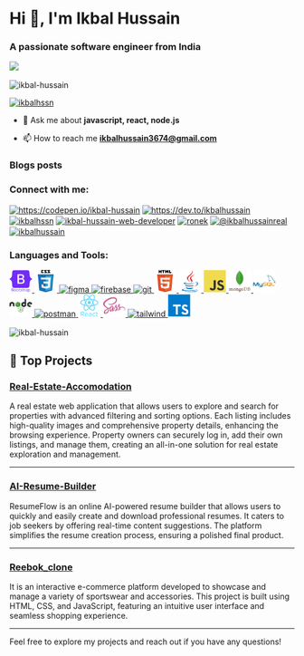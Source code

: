 <h1 align="left">Hi 👋, I'm Ikbal Hussain</h1>
<h3 align="left">A passionate software engineer from India</h3>
<img src="https://user-images.githubusercontent.com/74038190/212748842-9fcbad5b-6173-4175-8a61-521f3dbb7514.gif" >

<p align="left"> <img src="https://komarev.com/ghpvc/?username=ikbal-hussain&label=Profile%20views&color=0e75b6&style=flat" alt="ikbal-hussain" /> </p>

<p align="left"> <a href="https://twitter.com/ikbalhssn" target="blank"><img src="https://img.shields.io/twitter/follow/ikbalhssn?logo=twitter&style=for-the-badge" alt="ikbalhssn" /></a> </p>

- 💬 Ask me about **javascript, react, node.js**

- 📫 How to reach me **ikbalhussain3674@gmail.com**

### Blogs posts
<!-- BLOG-POST-LIST:START -->
<!-- BLOG-POST-LIST:END -->

<h3 align="left">Connect with me:</h3>
<p align="left">
<a href="https://codepen.io/https://codepen.io/ikbal-hussain" target="blank"><img align="center" src="https://raw.githubusercontent.com/rahuldkjain/github-profile-readme-generator/master/src/images/icons/Social/codepen.svg" alt="https://codepen.io/ikbal-hussain" height="30" width="40" /></a>
<a href="https://dev.to/https://dev.to/ikbalhussain" target="blank"><img align="center" src="https://raw.githubusercontent.com/rahuldkjain/github-profile-readme-generator/master/src/images/icons/Social/devto.svg" alt="https://dev.to/ikbalhussain" height="30" width="40" /></a>
<a href="https://twitter.com/ikbalhssn" target="blank"><img align="center" src="https://raw.githubusercontent.com/rahuldkjain/github-profile-readme-generator/master/src/images/icons/Social/twitter.svg" alt="ikbalhssn" height="30" width="40" /></a>
<a href="https://linkedin.com/in/ikbal-hussain-web-developer" target="blank"><img align="center" src="https://raw.githubusercontent.com/rahuldkjain/github-profile-readme-generator/master/src/images/icons/Social/linked-in-alt.svg" alt="ikbal-hussain-web-developer" height="30" width="40" /></a>
<a href="https://stackoverflow.com/users/ronek" target="blank"><img align="center" src="https://raw.githubusercontent.com/rahuldkjain/github-profile-readme-generator/master/src/images/icons/Social/stack-overflow.svg" alt="ronek" height="30" width="40" /></a>
<a href="https://medium.com/@ikbalhussainreal" target="blank"><img align="center" src="https://raw.githubusercontent.com/rahuldkjain/github-profile-readme-generator/master/src/images/icons/Social/medium.svg" alt="@ikbalhussainreal" height="30" width="40" /></a>
<a href="https://www.leetcode.com/ikbalhussain" target="blank"><img align="center" src="https://raw.githubusercontent.com/rahuldkjain/github-profile-readme-generator/master/src/images/icons/Social/leet-code.svg" alt="ikbalhussain" height="30" width="40" /></a>
</p>

<h3 align="left">Languages and Tools:</h3>
<p align="left"> <a href="https://getbootstrap.com" target="_blank" rel="noreferrer"> <img src="https://raw.githubusercontent.com/devicons/devicon/master/icons/bootstrap/bootstrap-plain-wordmark.svg" alt="bootstrap" width="40" height="40"/> </a> <a href="https://www.w3schools.com/css/" target="_blank" rel="noreferrer"> <img src="https://raw.githubusercontent.com/devicons/devicon/master/icons/css3/css3-original-wordmark.svg" alt="css3" width="40" height="40"/> </a> <a href="https://www.figma.com/" target="_blank" rel="noreferrer"> <img src="https://www.vectorlogo.zone/logos/figma/figma-icon.svg" alt="figma" width="40" height="40"/> </a> <a href="https://firebase.google.com/" target="_blank" rel="noreferrer"> <img src="https://www.vectorlogo.zone/logos/firebase/firebase-icon.svg" alt="firebase" width="40" height="40"/> </a> <a href="https://git-scm.com/" target="_blank" rel="noreferrer"> <img src="https://www.vectorlogo.zone/logos/git-scm/git-scm-icon.svg" alt="git" width="40" height="40"/> </a> <a href="https://www.w3.org/html/" target="_blank" rel="noreferrer"> <img src="https://raw.githubusercontent.com/devicons/devicon/master/icons/html5/html5-original-wordmark.svg" alt="html5" width="40" height="40"/> </a> <a href="https://www.java.com" target="_blank" rel="noreferrer"> <img src="https://raw.githubusercontent.com/devicons/devicon/master/icons/java/java-original.svg" alt="java" width="40" height="40"/> </a> <a href="https://developer.mozilla.org/en-US/docs/Web/JavaScript" target="_blank" rel="noreferrer"> <img src="https://raw.githubusercontent.com/devicons/devicon/master/icons/javascript/javascript-original.svg" alt="javascript" width="40" height="40"/> </a> <a href="https://www.mongodb.com/" target="_blank" rel="noreferrer"> <img src="https://raw.githubusercontent.com/devicons/devicon/master/icons/mongodb/mongodb-original-wordmark.svg" alt="mongodb" width="40" height="40"/> </a> <a href="https://www.mysql.com/" target="_blank" rel="noreferrer"> <img src="https://raw.githubusercontent.com/devicons/devicon/master/icons/mysql/mysql-original-wordmark.svg" alt="mysql" width="40" height="40"/> </a> <a href="https://nodejs.org" target="_blank" rel="noreferrer"> <img src="https://raw.githubusercontent.com/devicons/devicon/master/icons/nodejs/nodejs-original-wordmark.svg" alt="nodejs" width="40" height="40"/> </a> <a href="https://postman.com" target="_blank" rel="noreferrer"> <img src="https://www.vectorlogo.zone/logos/getpostman/getpostman-icon.svg" alt="postman" width="40" height="40"/> </a> <a href="https://reactjs.org/" target="_blank" rel="noreferrer"> <img src="https://raw.githubusercontent.com/devicons/devicon/master/icons/react/react-original-wordmark.svg" alt="react" width="40" height="40"/> </a> <a href="https://sass-lang.com" target="_blank" rel="noreferrer"> <img src="https://raw.githubusercontent.com/devicons/devicon/master/icons/sass/sass-original.svg" alt="sass" width="40" height="40"/> </a> <a href="https://tailwindcss.com/" target="_blank" rel="noreferrer"> <img src="https://www.vectorlogo.zone/logos/tailwindcss/tailwindcss-icon.svg" alt="tailwind" width="40" height="40"/> </a> <a href="https://www.typescriptlang.org/" target="_blank" rel="noreferrer"> <img src="https://raw.githubusercontent.com/devicons/devicon/master/icons/typescript/typescript-original.svg" alt="typescript" width="40" height="40"/> </a> </p>

<p><img align="center" src="https://github-readme-stats.vercel.app/api/top-langs?username=ikbal-hussain&show_icons=true&locale=en&layout=compact" alt="ikbal-hussain" /></p>

## 🚀 Top Projects

### [Real-Estate-Accomodation](https://github.com/ikbal-hussain/Real-Estate-Accomodation)
A real estate web application that allows users to explore and search for properties with advanced filtering and sorting options. Each listing includes high-quality images and comprehensive property details, enhancing the browsing experience. Property owners can securely log in, add their own listings, and manage them, creating an all-in-one solution for real estate exploration and management.

---

### [AI-Resume-Builder](https://github.com/ikbal-hussain/AI-Resume-Builder)
ResumeFlow is an online AI-powered resume builder that allows users to quickly and easily create and download professional resumes. It caters to job seekers by offering real-time content suggestions. The platform simplifies the resume creation process, ensuring a polished final product.

---

### [Reebok_clone](https://github.com/ikbal-hussain/Reebok_clone)
It is an interactive e-commerce platform developed to showcase and manage a variety of sportswear and accessories. This project is built using HTML, CSS, and JavaScript, featuring an intuitive user interface and seamless shopping experience.

---

Feel free to explore my projects and reach out if you have any questions!
